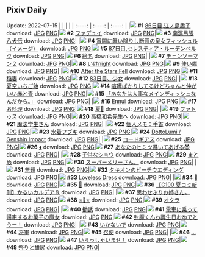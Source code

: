 ## Pixiv Daily
Update: 2022-07-15
|      |      |      |
| :----: | :----: | :----: |
|![](https://pixiv.microyu.workers.dev/c/240x480/img-master/img/2022/07/13/00/00/24/99684733_p0_master1200.jpg) **#1** [86日目,江ノ島盾子](https://www.pixiv.net/artworks/99684733) download: [JPG](https://pixiv.microyu.workers.dev/img-original/img/2022/07/13/00/00/24/99684733_p0.jpg) [PNG](https://pixiv.microyu.workers.dev/img-original/img/2022/07/13/00/00/24/99684733_p0.png)|![](https://pixiv.microyu.workers.dev/c/240x480/img-master/img/2022/07/13/00/35/01/99685886_p0_master1200.jpg) **#2** [ファデュイ](https://www.pixiv.net/artworks/99685886) download: [JPG](https://pixiv.microyu.workers.dev/img-original/img/2022/07/13/00/35/01/99685886_p0.jpg) [PNG](https://pixiv.microyu.workers.dev/img-original/img/2022/07/13/00/35/01/99685886_p0.png)|![](https://pixiv.microyu.workers.dev/c/240x480/img-master/img/2022/07/13/00/00/12/99684696_p0_master1200.jpg) **#3** [南溟弓張八犬伝](https://www.pixiv.net/artworks/99684696) download: [JPG](https://pixiv.microyu.workers.dev/img-original/img/2022/07/13/00/00/12/99684696_p0.jpg) [PNG](https://pixiv.microyu.workers.dev/img-original/img/2022/07/13/00/00/12/99684696_p0.png)|
|![](https://pixiv.microyu.workers.dev/c/240x480/img-master/img/2022/07/13/00/00/22/99684713_p0_master1200.jpg) **#4** [宵闇に舞い降りし断罪の皇女フィッシュル（イメージ）](https://www.pixiv.net/artworks/99684713) download: [JPG](https://pixiv.microyu.workers.dev/img-original/img/2022/07/13/00/00/22/99684713_p0.jpg) [PNG](https://pixiv.microyu.workers.dev/img-original/img/2022/07/13/00/00/22/99684713_p0.png)|![](https://pixiv.microyu.workers.dev/c/240x480/img-master/img/2022/07/14/00/00/09/99705960_p0_master1200.jpg) **#5** [87日目,セレスティア・ルーデンベルク](https://www.pixiv.net/artworks/99705960) download: [JPG](https://pixiv.microyu.workers.dev/img-original/img/2022/07/14/00/00/09/99705960_p0.jpg) [PNG](https://pixiv.microyu.workers.dev/img-original/img/2022/07/14/00/00/09/99705960_p0.png)|![](https://pixiv.microyu.workers.dev/c/240x480/img-master/img/2022/07/14/00/00/09/99705961_p0_master1200.jpg) **#6** [絵名](https://www.pixiv.net/artworks/99705961) download: [JPG](https://pixiv.microyu.workers.dev/img-original/img/2022/07/14/00/00/09/99705961_p0.jpg) [PNG](https://pixiv.microyu.workers.dev/img-original/img/2022/07/14/00/00/09/99705961_p0.png)|
|![](https://pixiv.microyu.workers.dev/c/240x480/img-master/img/2022/07/14/00/00/08/99705955_p0_master1200.jpg) **#7** [チェンソーマン２](https://www.pixiv.net/artworks/99705955) download: [JPG](https://pixiv.microyu.workers.dev/img-original/img/2022/07/14/00/00/08/99705955_p0.jpg) [PNG](https://pixiv.microyu.workers.dev/img-original/img/2022/07/14/00/00/08/99705955_p0.png)|![](https://pixiv.microyu.workers.dev/c/240x480/img-master/img/2022/07/13/01/17/15/99686740_p0_master1200.jpg) **#8** [いけnight](https://www.pixiv.net/artworks/99686740) download: [JPG](https://pixiv.microyu.workers.dev/img-original/img/2022/07/13/01/17/15/99686740_p0.jpg) [PNG](https://pixiv.microyu.workers.dev/img-original/img/2022/07/13/01/17/15/99686740_p0.png)|![](https://pixiv.microyu.workers.dev/c/240x480/img-master/img/2022/07/13/07/30/00/99690174_p0_master1200.jpg) **#9** [使い魔](https://www.pixiv.net/artworks/99690174) download: [JPG](https://pixiv.microyu.workers.dev/img-original/img/2022/07/13/07/30/00/99690174_p0.jpg) [PNG](https://pixiv.microyu.workers.dev/img-original/img/2022/07/13/07/30/00/99690174_p0.png)|
|![](https://pixiv.microyu.workers.dev/c/240x480/img-master/img/2022/07/14/05/57/19/99710643_p0_master1200.jpg) **#10** [After the Stars Fell](https://www.pixiv.net/artworks/99710643) download: [JPG](https://pixiv.microyu.workers.dev/img-original/img/2022/07/14/05/57/19/99710643_p0.jpg) [PNG](https://pixiv.microyu.workers.dev/img-original/img/2022/07/14/05/57/19/99710643_p0.png)|![](https://pixiv.microyu.workers.dev/c/240x480/img-master/img/2022/07/14/00/00/15/99706014_p0_master1200.jpg) **#11** [稲妻](https://www.pixiv.net/artworks/99706014) download: [JPG](https://pixiv.microyu.workers.dev/img-original/img/2022/07/14/00/00/15/99706014_p0.jpg) [PNG](https://pixiv.microyu.workers.dev/img-original/img/2022/07/14/00/00/15/99706014_p0.png)|![](https://pixiv.microyu.workers.dev/c/240x480/img-master/img/2022/07/13/01/28/40/99686954_p0_master1200.jpg) **#12** [83日目、少女](https://www.pixiv.net/artworks/99686954) download: [JPG](https://pixiv.microyu.workers.dev/img-original/img/2022/07/13/01/28/40/99686954_p0.jpg) [PNG](https://pixiv.microyu.workers.dev/img-original/img/2022/07/13/01/28/40/99686954_p0.png)|
|![](https://pixiv.microyu.workers.dev/c/240x480/img-master/img/2022/07/13/20/30/01/99700504_p0_master1200.jpg) **#13** [夏空いちご飴](https://www.pixiv.net/artworks/99700504) download: [JPG](https://pixiv.microyu.workers.dev/img-original/img/2022/07/13/20/30/01/99700504_p0.jpg) [PNG](https://pixiv.microyu.workers.dev/img-original/img/2022/07/13/20/30/01/99700504_p0.png)|![](https://pixiv.microyu.workers.dev/c/240x480/img-master/img/2022/07/14/00/00/27/99706064_p0_master1200.jpg) **#14** [喧嘩ばかりしてるけどちゃんと仲がいい赤と青](https://www.pixiv.net/artworks/99706064) download: [JPG](https://pixiv.microyu.workers.dev/img-original/img/2022/07/14/00/00/27/99706064_p0.jpg) [PNG](https://pixiv.microyu.workers.dev/img-original/img/2022/07/14/00/00/27/99706064_p0.png)|![](https://pixiv.microyu.workers.dev/c/240x480/img-master/img/2022/07/14/00/00/12/99705991_p0_master1200.jpg) **#15** [「あなたは大事なメインディッシュなんだから。」](https://www.pixiv.net/artworks/99705991) download: [JPG](https://pixiv.microyu.workers.dev/img-original/img/2022/07/14/00/00/12/99705991_p0.jpg) [PNG](https://pixiv.microyu.workers.dev/img-original/img/2022/07/14/00/00/12/99705991_p0.png)|
|![](https://pixiv.microyu.workers.dev/c/240x480/img-master/img/2022/07/13/01/18/25/99686767_p0_master1200.jpg) **#16** [Ennui](https://www.pixiv.net/artworks/99686767) download: [JPG](https://pixiv.microyu.workers.dev/img-original/img/2022/07/13/01/18/25/99686767_p0.jpg) [PNG](https://pixiv.microyu.workers.dev/img-original/img/2022/07/13/01/18/25/99686767_p0.png)|![](https://pixiv.microyu.workers.dev/c/240x480/img-master/img/2022/07/13/08/15/52/99690547_p0_master1200.jpg) **#17** [お料理](https://www.pixiv.net/artworks/99690547) download: [JPG](https://pixiv.microyu.workers.dev/img-original/img/2022/07/13/08/15/52/99690547_p0.jpg) [PNG](https://pixiv.microyu.workers.dev/img-original/img/2022/07/13/08/15/52/99690547_p0.png)|![](https://pixiv.microyu.workers.dev/c/240x480/img-master/img/2022/07/13/00/00/11/99684687_p0_master1200.jpg) **#18** [夏🌻](https://www.pixiv.net/artworks/99684687) download: [JPG](https://pixiv.microyu.workers.dev/img-original/img/2022/07/13/00/00/11/99684687_p0.jpg) [PNG](https://pixiv.microyu.workers.dev/img-original/img/2022/07/13/00/00/11/99684687_p0.png)|
|![](https://pixiv.microyu.workers.dev/c/240x480/img-master/img/2022/07/13/00/08/21/99685158_p0_master1200.jpg) **#19** [ファトゥス](https://www.pixiv.net/artworks/99685158) download: [JPG](https://pixiv.microyu.workers.dev/img-original/img/2022/07/13/00/08/21/99685158_p0.jpg) [PNG](https://pixiv.microyu.workers.dev/img-original/img/2022/07/13/00/08/21/99685158_p0.png)|![](https://pixiv.microyu.workers.dev/c/240x480/img-master/img/2022/07/14/00/46/02/99707296_p0_master1200.jpg) **#20** [高橋和希先生へ](https://www.pixiv.net/artworks/99707296) download: [JPG](https://pixiv.microyu.workers.dev/img-original/img/2022/07/14/00/46/02/99707296_p0.jpg) [PNG](https://pixiv.microyu.workers.dev/img-original/img/2022/07/14/00/46/02/99707296_p0.png)|![](https://pixiv.microyu.workers.dev/c/240x480/img-master/img/2022/07/13/15/38/27/99695548_p0_master1200.jpg) **#21** [魔法学生さん](https://www.pixiv.net/artworks/99695548) download: [JPG](https://pixiv.microyu.workers.dev/img-original/img/2022/07/13/15/38/27/99695548_p0.jpg) [PNG](https://pixiv.microyu.workers.dev/img-original/img/2022/07/13/15/38/27/99695548_p0.png)|
|![](https://pixiv.microyu.workers.dev/c/240x480/img-master/img/2022/07/14/10/00/01/99712768_p0_master1200.jpg) **#22** [個人メモ：手首](https://www.pixiv.net/artworks/99712768) download: [JPG](https://pixiv.microyu.workers.dev/img-original/img/2022/07/14/10/00/01/99712768_p0.jpg) [PNG](https://pixiv.microyu.workers.dev/img-original/img/2022/07/14/10/00/01/99712768_p0.png)|![](https://pixiv.microyu.workers.dev/c/240x480/img-master/img/2022/07/14/00/00/08/99705953_p0_master1200.jpg) **#23** [水着フブキ](https://www.pixiv.net/artworks/99705953) download: [JPG](https://pixiv.microyu.workers.dev/img-original/img/2022/07/14/00/00/08/99705953_p0.jpg) [PNG](https://pixiv.microyu.workers.dev/img-original/img/2022/07/14/00/00/08/99705953_p0.png)|![](https://pixiv.microyu.workers.dev/c/240x480/img-master/img/2022/07/13/15/03/31/99695099_p0_master1200.jpg) **#24** [DottoLumi / Genshin Impact](https://www.pixiv.net/artworks/99695099) download: [JPG](https://pixiv.microyu.workers.dev/img-original/img/2022/07/13/15/03/31/99695099_p0.jpg) [PNG](https://pixiv.microyu.workers.dev/img-original/img/2022/07/13/15/03/31/99695099_p0.png)|
|![](https://pixiv.microyu.workers.dev/c/240x480/img-master/img/2022/07/14/00/00/08/99705957_p0_master1200.jpg) **#25** [コードギアス](https://www.pixiv.net/artworks/99705957) download: [JPG](https://pixiv.microyu.workers.dev/img-original/img/2022/07/14/00/00/08/99705957_p0.jpg) [PNG](https://pixiv.microyu.workers.dev/img-original/img/2022/07/14/00/00/08/99705957_p0.png)|![](https://pixiv.microyu.workers.dev/c/240x480/img-master/img/2022/07/14/18/34/38/99719211_p0_master1200.jpg) **#26** [♦️](https://www.pixiv.net/artworks/99719211) download: [JPG](https://pixiv.microyu.workers.dev/img-original/img/2022/07/14/18/34/38/99719211_p0.jpg) [PNG](https://pixiv.microyu.workers.dev/img-original/img/2022/07/14/18/34/38/99719211_p0.png)|![](https://pixiv.microyu.workers.dev/c/240x480/img-master/img/2022/07/14/12/45/52/99714460_p0_master1200.jpg) **#27** [あなたのヒミツ暴いてあげる😈](https://www.pixiv.net/artworks/99714460) download: [JPG](https://pixiv.microyu.workers.dev/img-original/img/2022/07/14/12/45/52/99714460_p0.jpg) [PNG](https://pixiv.microyu.workers.dev/img-original/img/2022/07/14/12/45/52/99714460_p0.png)|
|![](https://pixiv.microyu.workers.dev/c/240x480/img-master/img/2022/07/14/22/09/14/99724018_p0_master1200.jpg) **#28** [子供なショウ](https://www.pixiv.net/artworks/99724018) download: [JPG](https://pixiv.microyu.workers.dev/img-original/img/2022/07/14/22/09/14/99724018_p0.jpg) [PNG](https://pixiv.microyu.workers.dev/img-original/img/2022/07/14/22/09/14/99724018_p0.png)|![](https://pixiv.microyu.workers.dev/c/240x480/img-master/img/2022/07/14/18/45/26/99719386_p0_master1200.jpg) **#29** [まとめ](https://www.pixiv.net/artworks/99719386) download: [JPG](https://pixiv.microyu.workers.dev/img-original/img/2022/07/14/18/45/26/99719386_p0.jpg) [PNG](https://pixiv.microyu.workers.dev/img-original/img/2022/07/14/18/45/26/99719386_p0.png)|![](https://pixiv.microyu.workers.dev/c/240x480/img-master/img/2022/07/13/00/26/36/99685703_p0_master1200.jpg) **#30** [スーパーメリーさん。](https://www.pixiv.net/artworks/99685703) download: [JPG](https://pixiv.microyu.workers.dev/img-original/img/2022/07/13/00/26/36/99685703_p0.jpg) [PNG](https://pixiv.microyu.workers.dev/img-original/img/2022/07/13/00/26/36/99685703_p0.png)|
|![](https://pixiv.microyu.workers.dev/c/240x480/img-master/img/2022/07/14/00/37/36/99707123_p0_master1200.jpg) **#31** [無題](https://www.pixiv.net/artworks/99707123) download: [JPG](https://pixiv.microyu.workers.dev/img-original/img/2022/07/14/00/37/36/99707123_p0.jpg) [PNG](https://pixiv.microyu.workers.dev/img-original/img/2022/07/14/00/37/36/99707123_p0.png)|![](https://pixiv.microyu.workers.dev/c/240x480/img-master/img/2022/07/13/00/00/08/99684668_p0_master1200.jpg) **#32** [タキオンのビーチウエディング](https://www.pixiv.net/artworks/99684668) download: [JPG](https://pixiv.microyu.workers.dev/img-original/img/2022/07/13/00/00/08/99684668_p0.jpg) [PNG](https://pixiv.microyu.workers.dev/img-original/img/2022/07/13/00/00/08/99684668_p0.png)|![](https://pixiv.microyu.workers.dev/c/240x480/img-master/img/2022/07/14/18/26/33/99719038_p0_master1200.jpg) **#33** [Loveless Dress](https://www.pixiv.net/artworks/99719038) download: [JPG](https://pixiv.microyu.workers.dev/img-original/img/2022/07/14/18/26/33/99719038_p0.jpg) [PNG](https://pixiv.microyu.workers.dev/img-original/img/2022/07/14/18/26/33/99719038_p0.png)|
|![](https://pixiv.microyu.workers.dev/c/240x480/img-master/img/2022/07/14/18/36/29/99719255_p0_master1200.jpg) **#34** [💊](https://www.pixiv.net/artworks/99719255) download: [JPG](https://pixiv.microyu.workers.dev/img-original/img/2022/07/14/18/36/29/99719255_p0.jpg) [PNG](https://pixiv.microyu.workers.dev/img-original/img/2022/07/14/18/36/29/99719255_p0.png)|![](https://pixiv.microyu.workers.dev/c/240x480/img-master/img/2022/07/14/18/31/54/99719160_p0_master1200.jpg) **#35** [💜](https://www.pixiv.net/artworks/99719160) download: [JPG](https://pixiv.microyu.workers.dev/img-original/img/2022/07/14/18/31/54/99719160_p0.jpg) [PNG](https://pixiv.microyu.workers.dev/img-original/img/2022/07/14/18/31/54/99719160_p0.png)|![](https://pixiv.microyu.workers.dev/c/240x480/img-master/img/2022/07/14/00/00/20/99706042_p0_master1200.jpg) **#36** [【C100 夏コミ新刊】かるいカルデア８](https://www.pixiv.net/artworks/99706042) download: [JPG](https://pixiv.microyu.workers.dev/img-original/img/2022/07/14/00/00/20/99706042_p0.jpg) [PNG](https://pixiv.microyu.workers.dev/img-original/img/2022/07/14/00/00/20/99706042_p0.png)|
|![](https://pixiv.microyu.workers.dev/c/240x480/img-master/img/2022/07/13/13/19/05/99693854_p0_master1200.jpg) **#37** [思わせぶりお姉さん。](https://www.pixiv.net/artworks/99693854) download: [JPG](https://pixiv.microyu.workers.dev/img-original/img/2022/07/13/13/19/05/99693854_p0.jpg) [PNG](https://pixiv.microyu.workers.dev/img-original/img/2022/07/13/13/19/05/99693854_p0.png)|![](https://pixiv.microyu.workers.dev/c/240x480/img-master/img/2022/07/13/12/45/14/99693557_p0_master1200.jpg) **#38** [⭐🌙⭐](https://www.pixiv.net/artworks/99693557) download: [JPG](https://pixiv.microyu.workers.dev/img-original/img/2022/07/13/12/45/14/99693557_p0.jpg) [PNG](https://pixiv.microyu.workers.dev/img-original/img/2022/07/13/12/45/14/99693557_p0.png)|![](https://pixiv.microyu.workers.dev/c/240x480/img-master/img/2022/07/14/20/30/01/99721535_p0_master1200.jpg) **#39** [オクラ](https://www.pixiv.net/artworks/99721535) download: [JPG](https://pixiv.microyu.workers.dev/img-original/img/2022/07/14/20/30/01/99721535_p0.jpg) [PNG](https://pixiv.microyu.workers.dev/img-original/img/2022/07/14/20/30/01/99721535_p0.png)|
|![](https://pixiv.microyu.workers.dev/c/240x480/img-master/img/2022/07/13/00/03/45/99684977_p0_master1200.jpg) **#40** [勧誘](https://www.pixiv.net/artworks/99684977) download: [JPG](https://pixiv.microyu.workers.dev/img-original/img/2022/07/13/00/03/45/99684977_p0.jpg) [PNG](https://pixiv.microyu.workers.dev/img-original/img/2022/07/13/00/03/45/99684977_p0.png)|![](https://pixiv.microyu.workers.dev/c/240x480/img-master/img/2022/07/13/01/41/35/99687148_p0_master1200.jpg) **#41** [電車に乗って帰宅するお菓子の魔女](https://www.pixiv.net/artworks/99687148) download: [JPG](https://pixiv.microyu.workers.dev/img-original/img/2022/07/13/01/41/35/99687148_p0.jpg) [PNG](https://pixiv.microyu.workers.dev/img-original/img/2022/07/13/01/41/35/99687148_p0.png)|![](https://pixiv.microyu.workers.dev/c/240x480/img-master/img/2022/07/13/16/00/17/99695800_p0_master1200.jpg) **#42** [封魔くんお誕生日おめでとうー！](https://www.pixiv.net/artworks/99695800) download: [JPG](https://pixiv.microyu.workers.dev/img-original/img/2022/07/13/16/00/17/99695800_p0.jpg) [PNG](https://pixiv.microyu.workers.dev/img-original/img/2022/07/13/16/00/17/99695800_p0.png)|
|![](https://pixiv.microyu.workers.dev/c/240x480/img-master/img/2022/07/14/00/33/23/99706435_p0_master1200.jpg) **#43** [いかないで](https://www.pixiv.net/artworks/99706435) download: [JPG](https://pixiv.microyu.workers.dev/img-original/img/2022/07/14/00/33/23/99706435_p0.jpg) [PNG](https://pixiv.microyu.workers.dev/img-original/img/2022/07/14/00/33/23/99706435_p0.png)|![](https://pixiv.microyu.workers.dev/c/240x480/img-master/img/2022/07/13/00/07/44/99685133_p0_master1200.jpg) **#44** [将軍](https://www.pixiv.net/artworks/99685133) download: [JPG](https://pixiv.microyu.workers.dev/img-original/img/2022/07/13/00/07/44/99685133_p0.jpg) [PNG](https://pixiv.microyu.workers.dev/img-original/img/2022/07/13/00/07/44/99685133_p0.png)|![](https://pixiv.microyu.workers.dev/c/240x480/img-master/img/2022/07/13/01/40/59/99687142_p0_master1200.jpg) **#45** [召使](https://www.pixiv.net/artworks/99687142) download: [JPG](https://pixiv.microyu.workers.dev/img-original/img/2022/07/13/01/40/59/99687142_p0.jpg) [PNG](https://pixiv.microyu.workers.dev/img-original/img/2022/07/13/01/40/59/99687142_p0.png)|
|![](https://pixiv.microyu.workers.dev/c/240x480/img-master/img/2022/07/14/18/28/36/99719085_p0_master1200.jpg) **#46** [...](https://www.pixiv.net/artworks/99719085) download: [JPG](https://pixiv.microyu.workers.dev/img-original/img/2022/07/14/18/28/36/99719085_p0.jpg) [PNG](https://pixiv.microyu.workers.dev/img-original/img/2022/07/14/18/28/36/99719085_p0.png)|![](https://pixiv.microyu.workers.dev/c/240x480/img-master/img/2022/07/14/00/00/07/99705945_p0_master1200.jpg) **#47** [いらっしゃいませ！](https://www.pixiv.net/artworks/99705945) download: [JPG](https://pixiv.microyu.workers.dev/img-original/img/2022/07/14/00/00/07/99705945_p0.jpg) [PNG](https://pixiv.microyu.workers.dev/img-original/img/2022/07/14/00/00/07/99705945_p0.png)|![](https://pixiv.microyu.workers.dev/c/240x480/img-master/img/2022/07/13/00/00/17/99684704_p0_master1200.jpg) **#48** [祭りと雄尻](https://www.pixiv.net/artworks/99684704) download: [JPG](https://pixiv.microyu.workers.dev/img-original/img/2022/07/13/00/00/17/99684704_p0.jpg) [PNG](https://pixiv.microyu.workers.dev/img-original/img/2022/07/13/00/00/17/99684704_p0.png)|
